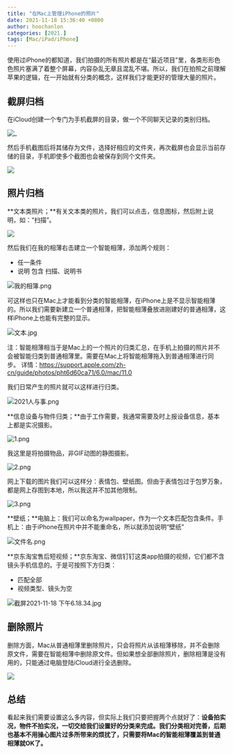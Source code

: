 ```yaml
---
title: "在Mac上管理iPhone的照片"
date: 2021-11-18 15:36:40 +0800
author: hoochanlon
categories: [2021.]
tags: [Mac/iPad/iPhone]
---
```


使用过iPhone的都知道，我们拍摄的所有照片都是在“最近项目”里，各类形形色色照片塞满了着整个屏幕，内容杂乱无章且混乱不堪。所以，我们在拍照之前理解苹果的逻辑，在一开始就有分类的概念，这样我们才能更好的管理大量的照片。

<!-- more -->

## 截屏归档

在iCloud创建一个专门为手机截屏的目录，做一个不同聊天记录的类别归档。

![_](https://i.loli.net/2021/11/27/hWQjnlz165H8BPX.png)


然后手机截图后将其储存为文件，选择好相应的文件夹，再次截屏也会显示当前存储的目录，手机即使多个截图也会被保存到同个文件夹。

![](https://i.loli.net/2021/11/27/MuEDHa8UATvbfVx.png)

## 照片归档

**文本类照片；**有关文本类的照片，我们可以点击，信息图标，然后附上说明，如：“扫描”。

![](https://i.loli.net/2021/11/27/7ji2KMAlFX5kpG4.jpg)

然后我们在我的相薄右击建立一个智能相薄，添加两个规则：
- 任一条件
- 说明 包含 扫描、说明书

![我的相簿.png](https://i.loli.net/2021/11/27/zq2alwS5DL8hT9I.png)


可这样也只在Mac上才能看到分类的智能相薄，在iPhone上是不显示智能相薄的。所以我们需要新建立一个普通相薄，把智能相薄叠放进刚建好的普通相薄，这样iPhone上也能有完整的显示。

![文本.jpg](https://i.loli.net/2021/11/27/BzMOpuJ3l9hmfny.jpg)

注：智能相薄相当于是Mac上的一个照片的归类汇总，在手机上拍摄的照片并不会被智能归类到普通相薄里。需要在Mac上将智能相薄拖入到普通相薄进行同步。 详情：https://support.apple.com/zh-cn/guide/photos/pht6d60ca71/6.0/mac/11.0

我们日常产生的照片就可以这样进行归类。

![2021人与事.png](https://i.loli.net/2021/11/27/BH6Cn1GAJxT2ymW.png)

**信息设备与物件归类；**由于工作需要，我通常需要及时上报设备信息，基本上都是实况摄影。

![1.png](https://i.loli.net/2021/11/27/pZwcUOA4QfVemBn.png)

我这里是将拍摄物品，非GIF动图的静图摄影。

![2.png](https://i.loli.net/2021/11/27/jJ2hao9En4CkdVX.png)

网上下载的图片我们可以这样分：表情包、壁纸图。但由于表情包过于包罗万象，都是网上存图到本地，所以我这并不加其他限制。

![3.png](https://i.loli.net/2021/11/27/AbNpOGRrHMXlsqk.png)

**壁纸；**电脑上：我们可以命名为wallpaper，作为一个文本匹配包含条件。手机上：由于iPhone在照片中并不能重命名，所以就添加说明“壁纸”

![文件名.png](https://i.loli.net/2021/11/27/eFVHd8a2DuOSlhJ.png)

**京东淘宝售后短视频；**京东淘宝、微信钉钉这类app拍摄的视频，它们都不含镜头手机信息的。于是可按照下方归类：
- 匹配全部
- 视频类型、镜头为空

![截屏2021-11-18 下午6.18.34.jpg](https://i.loli.net/2021/11/27/MNs6z5HrR37eFQp.jpg)

## 删除照片

删除方面，Mac从普通相薄里删除照片，只会将照片从该相薄移除，并不会删除原文件，需要在智能相薄中删除原文件。但如果想全部删除照片，删除相薄是没有用的，只能通过电脑登陆iCloud进行全选删除。

![](https://i.loli.net/2021/11/27/OxYMhJqFWsA8CBp.jpg)

## 总结

看起来我们需要设置这么多内容，但实际上我们只要把握两个点就好了：**设备拍实况，物件不拍实况，一切交给我们设置好的分类来完成。我们分类相对完善，后期也基本不用操心图片过多所带来的烦扰了，只需要将Mac的智能相薄覆盖到普通相薄就OK了。**
